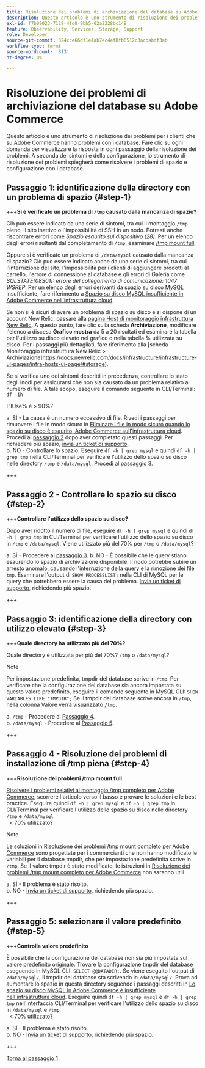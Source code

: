 ```yaml
---
title: Risoluzione dei problemi di archiviazione del database su Adobe Commerce
description: Questo articolo è uno strumento di risoluzione dei problemi per i clienti che su Adobe Commerce hanno problemi con i database. Fare clic su ogni domanda per visualizzare la risposta in ogni passaggio della risoluzione dei problemi. A seconda dei sintomi e della configurazione, lo strumento di risoluzione dei problemi spiegherà come risolvere i problemi di spazio e configurazione con i database.
exl-id: f7b09023-7129-4fd0-9bb5-02a2228bc148
feature: Observability, Services, Storage, Support
role: Developer
source-git-commit: 324cce66df1e4ab7ec4ef8fb6512c3acbabdf3ab
workflow-type: tm+mt
source-wordcount: '813'
ht-degree: 0%

---
```


# Risoluzione dei problemi di archiviazione del database su Adobe Commerce

Questo articolo è uno strumento di risoluzione dei problemi per i clienti che su Adobe Commerce hanno problemi con i database. Fare clic su ogni domanda per visualizzare la risposta in ogni passaggio della risoluzione dei problemi. A seconda dei sintomi e della configurazione, lo strumento di risoluzione dei problemi spiegherà come risolvere i problemi di spazio e configurazione con i database.

## Passaggio 1: identificazione della directory con un problema di spazio {#step-1}

+++**Si è verificato un problema di `/tmp` causato dalla mancanza di spazio?**

Ciò può essere indicato da una serie di sintomi, tra cui il montaggio `/tmp` pieno, il sito inattivo o l&#39;impossibilità di SSH in un nodo. Potresti anche riscontrare errori come _Spazio esaurito sul dispositivo (28)_. Per un elenco degli errori risultanti dal completamento di `/tmp`, esaminare [/tmp mount full](/help/troubleshooting/miscellaneous/tmp-mount-full.md).

Oppure si è verificato un problema di `/data/mysql` causato dalla mancanza di spazio? Ciò può essere indicato anche da una serie di sintomi, tra cui l&#39;interruzione del sito, l&#39;impossibilità per i clienti di aggiungere prodotti al carrello, l&#39;errore di connessione al database e gli errori di Galeria come _SQLSTATE\[08S01\]: errore del collegamento di comunicazione: 1047 WSREP_. Per un elenco degli errori derivanti da spazio su disco MySQL insufficiente, fare riferimento a [Spazio su disco MySQL insufficiente in Adobe Commerce nell&#39;infrastruttura cloud](/help/troubleshooting/database/mysql-disk-space-is-low-on-magento-commerce-cloud.md).

Se non si è sicuri di avere un problema di spazio su disco e si dispone di un account New Relic, passare alla [pagina Host di monitoraggio infrastruttura New Relic](https://docs.newrelic.com/docs/infrastructure/infrastructure-ui-pages/infra-hosts-ui-page/). A questo punto, fare clic sulla scheda **Archiviazione**, modificare l&#39;elenco a discesa **Grafico mostra** da 5 a 20 risultati ed esaminare la tabella per l&#39;utilizzo su disco elevato nel grafico o nella tabella % utilizzata su disco. Per i passaggi più dettagliati, fare riferimento alla [scheda Monitoraggio infrastruttura New Relic > Archiviazione]https://docs.newrelic.com/docs/infrastructure/infrastructure-ui-pages/infra-hosts-ui-page/#storage).

Se si verifica uno dei sintomi descritti in precedenza, controllare lo stato degli inodi per assicurarsi che non sia causato da un problema relativo al numero di file. A tale scopo, eseguire il comando seguente in CLI/Terminal:\
`df -ih`

L’IUse% è > 90%?

a. SÌ - La causa è un numero eccessivo di file. Rivedi i passaggi per rimuovere i file in modo sicuro in [Eliminare i file in modo sicuro quando lo spazio su disco è esaurito, Adobe Commerce sull&#39;infrastruttura cloud](/help/troubleshooting/miscellaneous/safely-delete-files-when-out-of-disk-space-adobe-commerce-on-our-cloud-architecture.md). Procedi al [passaggio 2](#step-2) dopo aver completato questi passaggi. Per richiedere più spazio, [invia un ticket di supporto](/help/help-center-guide/help-center/magento-help-center-user-guide.md#submit-ticket).\
b. NO - Controllare lo spazio. Eseguire `df -h | grep mysql` e quindi `df -h | grep tmp` nella CLI/Terminal per verificare l&#39;utilizzo dello spazio su disco nelle directory `/tmp` e `/data/mysql`. Procedi al [passaggio 3](#step-3).

+++

## Passaggio 2 - Controllare lo spazio su disco {#step-2}

+++**Controllare l&#39;utilizzo dello spazio su disco?**

Dopo aver ridotto il numero di file, eseguire `df -h | grep mysql` e quindi `df -h | grep tmp` in CLI/Terminal per verificare l&#39;utilizzo dello spazio su disco in `/tmp` e `/data/mysql`. Viene utilizzato più del 70% per `/tmp` o `/data/mysql`?

a. SÌ - Procedere al [passaggio 3](#step-3).
b. NO - È possibile che le query stiano esaurendo lo spazio di archiviazione disponibile. Il nodo potrebbe subire un arresto anomalo, causando l&#39;interruzione della query e la rimozione dei file `tmp`. Esaminare l&#39;output di `SHOW PROCESSLIST;` nella CLI di MySQL per le query che potrebbero essere la causa del problema. [Invia un ticket di supporto](/help/help-center-guide/help-center/magento-help-center-user-guide.md#submit-ticket), richiedendo più spazio.

+++

## Passaggio 3: identificazione della directory con utilizzo elevato {#step-3}

+++**Quale directory ha utilizzato più del 70%?**

Quale directory è utilizzata per più del 70%? `/tmp` o `/data/mysql`?

>[!NOTE]
>
>Per impostazione predefinita, tmpdir del database scrive in `/tmp`. Per verificare che la configurazione del database sia ancora impostata su questo valore predefinito, eseguire il comando seguente in MySQL CLI: `SHOW VARIABLES LIKE "TMPDIR";` Se il tmpdir del database scrive ancora in `/tmp`, nella colonna Valore verrà visualizzato `/tmp`.

a. `/tmp` - Procedere al [Passaggio 4](#step-4). \
b. `/data/mysql` - Procedere al [Passaggio 5](#step-5).

+++

## Passaggio 4 - Risoluzione dei problemi di installazione di /tmp piena {#step-4}

+++**Risoluzione dei problemi /tmp mount full**

[Risolvere i problemi relativi al montaggio /tmp completo per Adobe Commerce](/help/troubleshooting/miscellaneous/tmp-mount-full.md), scorrere l&#39;articolo verso il basso e provare le soluzioni e le best practice. Eseguire quindi `df -h | grep mysql` e `df -h | grep tmp` in CLI/Terminal per verificare l&#39;utilizzo dello spazio su disco nelle directory `/tmp` e `/data/mysql`\
  &lt; 70% utilizzato?

>[!NOTE]
>
>Le soluzioni in [Risoluzione dei problemi /tmp mount completo per Adobe Commerce](/help/troubleshooting/miscellaneous/tmp-mount-full.md) sono progettate per i commercianti che non hanno modificato le variabili per il database tmpdir, che per impostazione predefinita scrive in `/tmp`. Se il valore tmpdir è stato modificato, le istruzioni in [Risoluzione dei problemi /tmp mount completo per Adobe Commerce](/help/troubleshooting/miscellaneous/tmp-mount-full.md) non saranno utili.

a. SÌ - Il problema è stato risolto. \
b. NO - [Invia un ticket di supporto](/help/help-center-guide/help-center/magento-help-center-user-guide.md#submit-ticket), richiedendo più spazio.

+++

## Passaggio 5: selezionare il valore predefinito {#step-5}

+++**Controlla valore predefinito**

È possibile che la configurazione del database non sia più impostata sul valore predefinito originale. Trovare la configurazione tmpdir del database eseguendo in MySQL CLI: `SELECT @@DATADIR;`. Se viene eseguito l&#39;output di `/data/mysql/`, il tmpdir del database sta scrivendo in `/data/mysql/`. Prova ad aumentare lo spazio in questa directory seguendo i passaggi descritti in [Lo spazio su disco MySQL in Adobe Commerce è insufficiente nell&#39;infrastruttura cloud](/help/troubleshooting/database/mysql-disk-space-is-low-on-magento-commerce-cloud.md). Eseguire quindi `df -h | grep mysql` e `df -h | grep tmp` nell&#39;interfaccia CLI/Terminal per verificare l&#39;utilizzo dello spazio su disco in `/data/mysql` e `/tmp`.\
  &lt; 70% utilizzato?

a. SÌ - Il problema è stato risolto. \
b. NO - [Invia un ticket di supporto](/help/help-center-guide/help-center/magento-help-center-user-guide.md#submit-ticket), richiedendo più spazio.

+++

[Torna al passaggio 1](#step-1)
